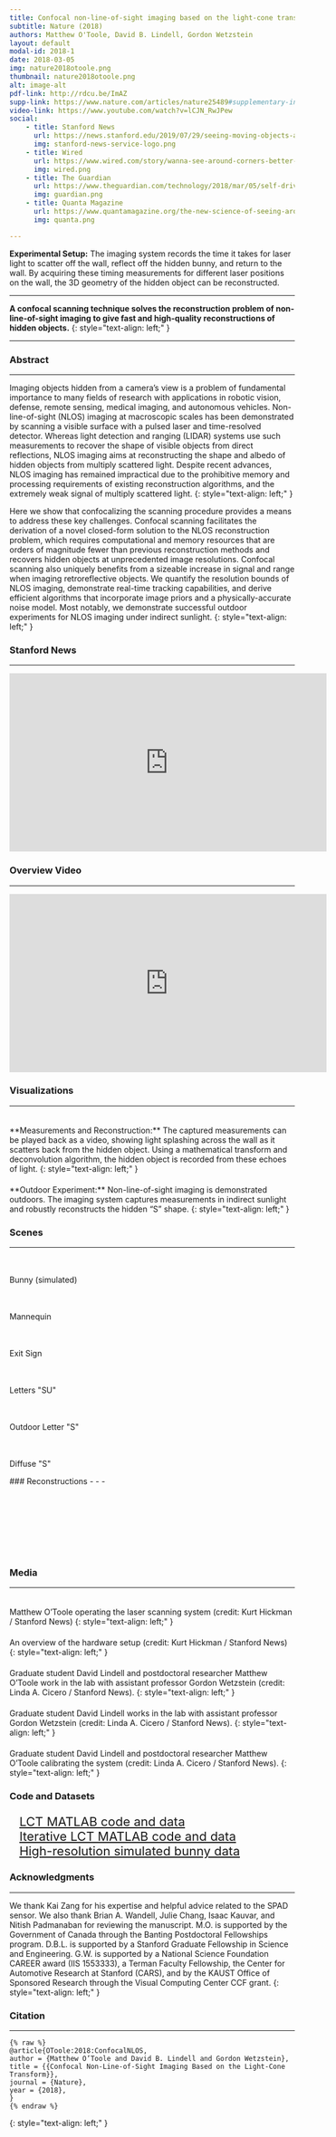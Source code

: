 ```yaml
---
title: Confocal non-line-of-sight imaging based on the light-cone transform 
subtitle: Nature (2018) 
authors: Matthew O'Toole, David B. Lindell, Gordon Wetzstein 
layout: default
modal-id: 2018-1
date: 2018-03-05
img: nature2018otoole.png
thumbnail: nature2018otoole.png
alt: image-alt
pdf-link: http://rdcu.be/ImAZ
supp-link: https://www.nature.com/articles/nature25489#supplementary-information
video-link: https://www.youtube.com/watch?v=lCJN_RwJPew
social: 
    - title: Stanford News  
      url: https://news.stanford.edu/2019/07/29/seeing-moving-objects-around-corners/ 
      img: stanford-news-service-logo.png  
    - title: Wired 
      url: https://www.wired.com/story/wanna-see-around-corners-better-get-yourself-a-laser/ 
      img: wired.png
    - title: The Guardian  
      url: https://www.theguardian.com/technology/2018/mar/05/self-driving-cars-may-soon-be-able-to-see-around-corners 
      img: guardian.png
    - title: Quanta Magazine
      url: https://www.quantamagazine.org/the-new-science-of-seeing-around-corners-20180830/
      img: quanta.png 

---
```

**Experimental Setup:** The imaging system records the time it takes for laser light to scatter off the wall, reflect off the hidden bunny, and return to the wall. By acquiring these timing measurements for different laser positions on the wall, the 3D geometry of the hidden object can be reconstructed.
- - -

**A confocal scanning technique solves the reconstruction problem of non-line-of-sight imaging to give fast and high-quality reconstructions of hidden objects.**
{: style="text-align: left;" }
- - -

### Abstract
- - -
Imaging objects hidden from a camera’s view is a problem of fundamental importance to many fields of research with applications in robotic vision, defense, remote sensing, medical imaging, and autonomous vehicles. Non-line-of-sight (NLOS) imaging at macroscopic scales has been demonstrated by scanning a visible surface with a pulsed laser and time-resolved detector. Whereas light detection and ranging (LIDAR) systems use such measurements to recover the shape of visible objects from direct reflections, NLOS imaging aims at reconstructing the shape and albedo of hidden objects from multiply scattered light. Despite recent advances, NLOS imaging has remained impractical due to the prohibitive memory and processing requirements of existing reconstruction algorithms, and the extremely weak signal of multiply scattered light. 
{: style="text-align: left;" }

Here we show that confocalizing the scanning procedure provides a means to address these key challenges. Confocal scanning facilitates the derivation of a novel closed-form solution to the NLOS reconstruction problem, which requires computational and memory resources that are orders of magnitude fewer than previous reconstruction methods and recovers hidden objects at unprecedented image resolutions. Confocal scanning also uniquely benefits from a sizeable increase in signal and range when imaging retroreflective objects. We quantify the resolution bounds of NLOS imaging, demonstrate real-time tracking capabilities, and derive efficient algorithms that incorporate image priors and a physically-accurate noise model. Most notably, we demonstrate successful outdoor experiments for NLOS imaging under indirect sunlight.
{: style="text-align: left;" }

### Stanford News 
- - -
<iframe width="560" height="315" src="https://www.youtube.com/embed/KnGQEzB9u_0" frameborder="0" allow="accelerometer; autoplay; encrypted-media; gyroscope; picture-in-picture" allowfullscreen></iframe>

### Overview Video
- - -
<iframe width="560" height="315" src="https://www.youtube.com/embed/lCJN_RwJPew" frameborder="0" allow="accelerometer; autoplay; encrypted-media; gyroscope; picture-in-picture" allowfullscreen></iframe>

### Visualizations
- - -
<div class="row">
<div class="col-md-8 col-md-offset-2" style="">
<img src="http://www.computationalimaging.org/wp-content/uploads/2018/03/output.gif" style="padding: 10px;" class="img-responsive" alt="">
</div>
</div>
**Measurements and Reconstruction:** The captured measurements can be played back as a video, showing light splashing across the wall as it scatters back from the hidden object. Using a mathematical transform and deconvolution algorithm, the hidden object is recorded from these echoes of light.
{: style="text-align: left;" }

<div class="row">
<div class="col-md-8 col-md-offset-2" style="">
<img src="http://www.computationalimaging.org/wp-content/uploads/2018/03/outdoor.gif" style="padding: 10px;" class="img-responsive" alt="">
</div>
</div>
**Outdoor Experiment:** Non-line-of-sight imaging is demonstrated outdoors. The imaging system captures measurements in indirect sunlight and robustly reconstructs the hidden “S” shape.
{: style="text-align: left;" }

### Scenes 
- - -
<div class="row">
<div class="col-xs-4 col-md-4">
<img src="img/publication/nature2018otoole/scene0.png" style="padding: 10px;" class="img-responsive" alt="">
<p> Bunny (simulated) </p>
</div>
<div class="col-xs-4 col-md-4">
<img src="img/publication/nature2018otoole/scene5.png" style="padding: 10px;" class="img-responsive" alt="">
<p>Mannequin</p>
</div>
<div class="col-xs-4 col-md-4">
<img src="img/publication/nature2018otoole/scene6.png" style="padding: 10px;" class="img-responsive" alt="">
<p>Exit Sign</p>
</div>
</div>
<div class="row">
<div class="col-xs-4 col-md-4">
<img src="img/publication/nature2018otoole/scene7.png" style="padding: 10px;" class="img-responsive" alt="">
<p>Letters "SU"</p>
</div>
<div class="col-xs-4 col-md-4">
<img src="img/publication/nature2018otoole/scene8.png" style="padding: 10px;" class="img-responsive" alt="">
<p>Outdoor Letter "S"</p>
</div>
<div class="col-xs-4 col-md-4">
<img src="img/publication/nature2018otoole/scene9.png" style="padding: 10px;" class="img-responsive" alt="">
<p>Diffuse "S"</p>
</div>
</div>
### Reconstructions 
- - -
<div class="row">
<div class="col-xs-4 col-md-4">
<img src="img/publication/nature2018otoole/spin_0.gif" style="padding: 10px;" class="img-responsive" alt="">
</div>
<div class="col-xs-4 col-md-4">
<img src="img/publication/nature2018otoole/spin_5.gif" style="padding: 10px;" class="img-responsive" alt="">
</div>
<div class="col-xs-4 col-md-4">
<img src="img/publication/nature2018otoole/spin_6.gif" style="padding: 10px;" class="img-responsive" alt="">
</div>
</div>
<div class="row">
<div class="col-xs-4 col-md-4">
<img src="img/publication/nature2018otoole/spin_7.gif" style="padding: 10px;" class="img-responsive" alt="">
</div>
<div class="col-xs-4 col-md-4">
<img src="img/publication/nature2018otoole/spin_8.gif" style="padding: 10px;" class="img-responsive" alt="">
</div>
<div class="col-xs-4 col-md-4">
<img src="img/publication/nature2018otoole/spin_9.gif" style="padding: 10px;" class="img-responsive" alt="">
</div>
</div>


### Media
- - -
<div class="row">
<div class="col-md-8 col-md-offset-2" style="transform: translateX(30px);">
<img src="http://www.computationalimaging.org/wp-content/uploads/2018/03/laser.gif" style="padding: 10px;" class="img-responsive" alt="">
</div>
</div>
Matthew O’Toole operating the laser scanning system (credit: Kurt Hickman / Stanford News)
{: style="text-align: left;" }

<div class="row">
<div class="col-md-8 col-md-offset-2" style="transform: translateX(30px);">
<img src="http://www.computationalimaging.org/wp-content/uploads/2018/03/scanning.gif" style="padding: 10px;" class="img-responsive" alt="">
</div>
</div>
An overview of the hardware setup (credit: Kurt Hickman / Stanford News)
{: style="text-align: left;" }

<div class="row">
<div class="col-md-8 col-md-offset-2" style="">
<img src="http://www.computationalimaging.org/wp-content/uploads/2018/03/corner_8710.jpg" style="padding: 10px;" class="img-responsive" alt="">
</div>
</div>
Graduate student David Lindell and postdoctoral researcher Matthew O’Toole work in the lab with assistant professor Gordon Wetzstein (credit: Linda A. Cicero / Stanford News).
{: style="text-align: left;" }

<div class="row">
<div class="col-md-8 col-md-offset-2" style="">
<img src="http://www.computationalimaging.org/wp-content/uploads/2018/03/corner_8642.jpg" style="padding: 10px;" class="img-responsive" alt="">
</div>
</div>
Graduate student David Lindell works in the lab with assistant professor Gordon Wetzstein (credit: Linda A. Cicero / Stanford News).
{: style="text-align: left;" }

<div class="row">
<div class="col-md-8 col-md-offset-2" style="">
<img src="http://www.computationalimaging.org/wp-content/uploads/2018/03/corner_8655.jpg" style="padding: 10px;" class="img-responsive" alt="">
</div>
</div>
Graduate student David Lindell and postdoctoral researcher Matthew O’Toole calibrating the system (credit: Linda A. Cicero / Stanford News).
{: style="text-align: left;" }

### Code and Datasets
<ul class="" style="font-size: 22px; list-style: none; transform: translateX(-20px);">
<li><a href="https://drive.google.com/a/stanford.edu/file/d/1OoZ4JfkXY0bIGlb4dT22YjhhwplZjQOc/view?usp=sharing">LCT MATLAB code and data</a></li>
<li><a href="https://drive.google.com/a/stanford.edu/file/d/1XoYFqj5T23tFODBppzEOwXQjaUMQfmcH/view?usp=sharing">Iterative LCT MATLAB code and data</a></li>
<li><a href="https://drive.google.com/a/stanford.edu/file/d/1sXxng7CBxe-Rp-3BfhOJvnDc5v8hE9gK/view?usp=sharing">High-resolution simulated bunny data</a></li>
</ul>

### Acknowledgments
- - -
We thank Kai Zang for his expertise and helpful advice related to the SPAD sensor. We also thank Brian A. Wandell, Julie Chang, Isaac Kauvar, and Nitish Padmanaban for reviewing the manuscript. M.O. is supported by the Government of Canada through the Banting Postdoctoral Fellowships program. D.B.L. is supported by a Stanford Graduate Fellowship in Science and Engineering. G.W. is supported by a National Science Foundation CAREER award (IIS 1553333), a Terman Faculty Fellowship, the Center for Automotive Research at Stanford (CARS), and by the KAUST Office of Sponsored Research through the Visual Computing Center CCF grant.
{: style="text-align: left;" }

### Citation
- - -
```
{% raw %}
@article{OToole:2018:ConfocalNLOS,
author = {Matthew O’Toole and David B. Lindell and Gordon Wetzstein},
title = {{Confocal Non-Line-of-Sight Imaging Based on the Light-Cone Transform}},
journal = {Nature},
year = {2018},
}
{% endraw %}
```
{: style="text-align: left;" }


